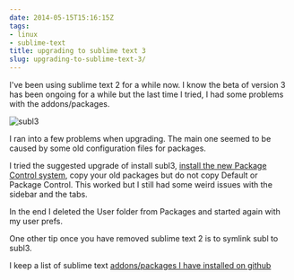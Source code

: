 ```yaml
---
date: 2014-05-15T15:16:15Z
tags:
- linux
- sublime-text
title: upgrading to sublime text 3
slug: upgrading-to-sublime-text-3/
---
```


I've been using sublime text 2 for a while now.
I know the beta of version 3 has been ongoing for a while but the last time I tried, I had some problems with the addons/packages.

<img src="/media/images/2014/May/subl3_19_05_2014.jpg" alt="subl3">

I ran into a few problems when upgrading.
The main one seemed to be caused by some old configuration files for packages.

I tried the suggested upgrade of install subl3, <a href="https://sublime.wbond.net/installation#ST3" target="_blank">install the new Package Control system</a>, copy your old packages but do not copy Default or Package Control.
This worked but I still had some weird issues with the sidebar and the tabs.

In the end I deleted the User folder from Packages and started again with my user prefs.

One other tip once you have removed sublime text 2 is to symlink subl to subl3.

I keep a list of sublime text <a href="https://github.com/equk/linux/blob/master/configs/sublime-text-3/Packages/packages.txt" target="_blank">addons/packages I have installed on github</a>